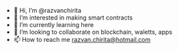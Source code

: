 - 👋 Hi, I’m @razvanchirita
- 👀 I’m interested in making smart contracts
- 🌱 I’m currently learning here
- 💞️ I’m looking to collaborate on blockchain, waletts, apps
- 📫 How to reach me razvan.chirita@hotmail.com

<!---
razvanchirita/razvanchirita is a ✨ special ✨ repository because its `README.md` (this file) appears on your GitHub profile.
You can click the Preview link to take a look at your changes.
--->
